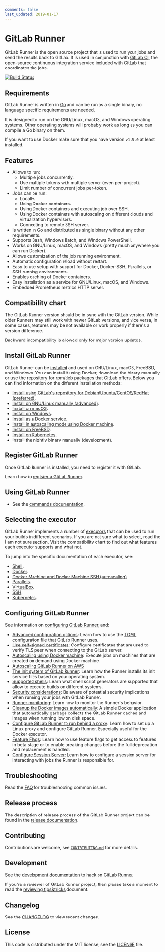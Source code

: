 ```yaml
---
comments: false
last_updated: 2019-01-17
---
```


# GitLab Runner

GitLab Runner is the open source project that is used to run your jobs and
send the results back to GitLab. It is used in conjunction with [GitLab CI](https://about.gitlab.com/product/continuous-integration/),
the open-source continuous integration service included with GitLab that
coordinates the jobs.

[![Build Status](https://gitlab.com/gitlab-org/gitlab-runner/badges/master/build.svg)](https://gitlab.com/gitlab-org/gitlab-runner)

## Requirements

GitLab Runner is written in [Go](https://golang.org) and can be run as a single binary, no
language specific requirements are needed.

It is designed to run on the GNU/Linux, macOS, and Windows operating systems.
Other operating systems will probably work as long as you can compile a Go
binary on them.

If you want to use Docker make sure that you have version `v1.5.0` at least
installed.

## Features

- Allows to run:
  - Multiple jobs concurrently.
  - Use multiple tokens with multiple server (even per-project).
  - Limit number of concurrent jobs per-token.
- Jobs can be run:
  - Locally.
  - Using Docker containers.
  - Using Docker containers and executing job over SSH.
  - Using Docker containers with autoscaling on different clouds and virtualization hypervisors.
  - Connecting to remote SSH server.
- Is written in Go and distributed as single binary without any other requirements.
- Supports Bash, Windows Batch, and Windows PowerShell.
- Works on GNU/Linux, macOS, and Windows (pretty much anywhere you can run Docker).
- Allows customization of the job running environment.
- Automatic configuration reload without restart.
- Easy to use setup with support for Docker, Docker-SSH, Parallels, or SSH running environments.
- Enables caching of Docker containers.
- Easy installation as a service for GNU/Linux, macOS, and Windows.
- Embedded Prometheus metrics HTTP server.

## Compatibility chart

The GitLab Runner version should be in sync with the GitLab version. While older
Runners may still work with newer GitLab versions, and vice versa, in some cases,
features may be not available or work properly if there's a version difference.

Backward incompatibility is allowed only for major version updates.

## Install GitLab Runner

GitLab Runner can be [installed](install/index.md) and used on GNU/Linux, macOS, FreeBSD, and Windows.
You can install it using Docker, download the binary manually or use the
repository for rpm/deb packages that GitLab offers. Below you can find
information on the different installation methods:

- [Install using GitLab's repository for Debian/Ubuntu/CentOS/RedHat (preferred)](install/linux-repository.md).
- [Install on GNU/Linux manually (advanced)](install/linux-manually.md).
- [Install on macOS](install/osx.md).
- [Install on Windows](install/windows.md).
- [Install as a Docker service](install/docker.md).
- [Install in autoscaling mode using Docker machine](executors/docker_machine.md).
- [Install on FreeBSD](install/freebsd.md).
- [Install on Kubernetes](install/kubernetes.md).
- [Install the nightly binary manually (development)](install/bleeding-edge.md).

## Register GitLab Runner

Once GitLab Runner is installed, you need to register it with GitLab.

Learn how to [register a GitLab Runner](register/index.md).

## Using GitLab Runner

- See the [commands documentation](commands/README.md).

## Selecting the executor

GitLab Runner implements a number of [executors](executors/README.md) that can be used to run your
builds in different scenarios. If you are not sure what to select, read the
[I am not sure](executors/README.md#i-am-not-sure) section.
Visit the [compatibility chart](executors/README.md#compatibility-chart) to find
out what features each executor supports and what not.

To jump into the specific documentation of each executor, see:

- [Shell](executors/shell.md).
- [Docker](executors/docker.md).
- [Docker Machine and Docker Machine SSH (autoscaling)](executors/docker_machine.md).
- [Parallels](executors/parallels.md).
- [VirtualBox](executors/virtualbox.md).
- [SSH](executors/ssh.md).
- [Kubernetes](executors/kubernetes.md).

## Configuring GitLab Runner

See information on [configuring GitLab Runner](configuration/index.md), and:

- [Advanced configuration options](configuration/advanced-configuration.md): Learn how to use the [TOML](https://github.com/toml-lang/toml) configuration file that GitLab Runner uses.
- [Use self-signed certificates](configuration/tls-self-signed.md): Configure certificates that are used to verify TLS peer when connecting to the GitLab server.
- [Autoscaling using Docker machine](configuration/autoscale.md): Execute jobs on machines that are created on demand using Docker machine.
- [Autoscaling GitLab Runner on AWS](configuration/runner_autoscale_aws/index.md)
- [The init system of GitLab Runner](configuration/init.md): Learn how the Runner installs its init service files based on your operating system.
- [Supported shells](shells/README.md): Learn what shell script generators are supported that allow to execute builds on different systems.
- [Security considerations](security/index.md): Be aware of potential security implications when running your jobs with GitLab Runner.
- [Runner monitoring](monitoring/README.md): Learn how to monitor the Runner's behavior.
- [Cleanup the Docker images automatically](https://gitlab.com/gitlab-org/gitlab-runner-docker-cleanup): A simple Docker application that automatically garbage collects the GitLab Runner caches and images when running low on disk space.
- [Configure GitLab Runner to run behind a proxy](configuration/proxy.md): Learn how to set up a Linux proxy and configure GitLab Runner. Especially useful for the Docker executor.
- [Feature Flags](configuration/feature-flags.md): Learn how to use feature flags to get access to features in beta stage or to enable breaking changes before the full deprecation and replacement is handled.
- [Configure Session Server](configuration/advanced-configuration.md#the-session_server-section): Learn how to configure a session server for interacting with jobs the Runner is responsible for.

## Troubleshooting

Read the [FAQ](faq/README.md) for troubleshooting common issues.

## Release process

The description of release process of the GitLab Runner project can be found in
the [release documentation](release_process/README.md).

## Contributing

Contributions are welcome, see [`CONTRIBUTING.md`](https://gitlab.com/gitlab-org/gitlab-runner/blob/master/CONTRIBUTING.md) for more details.

## Development

See the [development documentation](development/README.md) to hack on GitLab
Runner.

If you're a reviewer of GitLab Runner project, then please take a moment to read the
[reviewing tips&tricks](development/reviewing-tips-and-tricks.md) document.

## Changelog

See the [CHANGELOG](https://gitlab.com/gitlab-org/gitlab-runner/blob/master/CHANGELOG.md) to view recent changes.

## License

This code is distributed under the MIT license, see the [LICENSE](https://gitlab.com/gitlab-org/gitlab-runner/blob/master/LICENSE) file.
